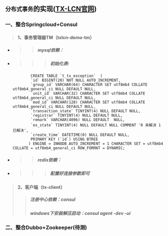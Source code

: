 ## `分布式事务`的实现([TX-LCN官网](https://www.txlcn.org))
### 一、整合Springcloud+Consul
> #### 1、事务管理器TM（txlcn-demo-tm）
* >> ##### mysql依赖：
* >>> ##### 初始化表:       
              CREATE TABLE `t_tx_exception`  (
              `id` BIGINT(20) NOT NULL AUTO_INCREMENT,
              `group_id` VARCHAR(64) CHARACTER SET utf8mb4 COLLATE utf8mb4_general_ci NULL DEFAULT NULL,
              `unit_id` VARCHAR(32) CHARACTER SET utf8mb4 COLLATE utf8mb4_general_ci NULL DEFAULT NULL,
              `mod_id` VARCHAR(128) CHARACTER SET utf8mb4 COLLATE utf8mb4_general_ci NULL DEFAULT NULL,
              `transaction_state` TINYINT(4) NULL DEFAULT NULL,
              `registrar` TINYINT(4) NULL DEFAULT NULL,
              `remark` VARCHAR(4096) NULL DEFAULT  NULL,
              `ex_state` TINYINT(4) NULL DEFAULT NULL COMMENT '0 未解决 1已解决',
              `create_time` DATETIME(0) NULL DEFAULT NULL,
              PRIMARY KEY (`id`) USING BTREE
             ) ENGINE = INNODB AUTO_INCREMENT = 1 CHARACTER SET = utf8mb4 COLLATE = utf8mb4_general_ci ROW_FORMAT = DYNAMIC;   
* >> ##### redis依赖：
* >>> ##### 配置好连接参数即可 

> #### 2、客户端（tx-client）
>> ##### 注册中心依赖：consul
>> ##### windows下安装解压启动：consul agent -dev -ui


### 二、整合Dubbo+Zookeeper(待测)
  
